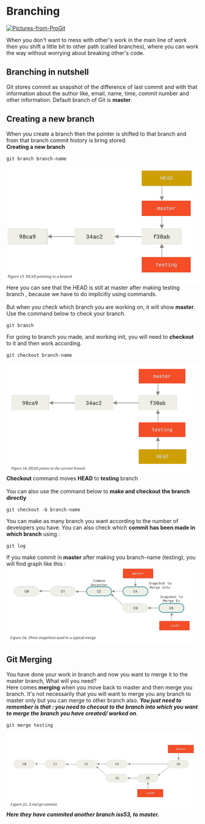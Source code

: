 # Branching
[![Pictures-from-ProGit](https://img.shields.io/badge/Pictures%20from-ProGit-yellow.svg)](https://git-scm.com/book/en/v2)


When you don't want to mess with other's work in the main line of work then you shift a little bit to other path (called branches), where you can work the way without worrying about breaking other's code.

## Branching in nutshell
Git stores commit as snapshot of the difference of last commit and with that information about the author like, email, name, time, commit number and other information. Default branch of Git is **master**.

## Creating a new branch
When you create a branch then the pointer is shifted to that branch and from that branch commit history is bring stored.<br>
**Creating a new branch**<br>
```
git branch branch-name
```
<img src="https://github.com/Nehasingh1300/TheOpenSourceGuide/blob/master/Module%202/resources/branching.PNG"> <br>
Here you can see that the HEAD is still at master after making testing branch , because we have to do implicitly using commands.<br>
<br>
But when you check which branch you are working on, it will show **master**. Use the command below to check your branch.

```
git branch 
```
For going to branch you made, and working init, you will need to **checkout** to it and then work according.
```
git checkout branch-name
```
<img src="https://github.com/Nehasingh1300/TheOpenSourceGuide/blob/master/Module%202/resources/checkout1.PNG" ><br>**Checkout** command moves **HEAD** to **testing** branch<br><br>
You can also use the command below to **make and checkout the branch directly**
```
git checkout -b branch-name
```
You can make as many branch you want according to the number of developers you have. You can also check which **commit has been made in which branch** using :
```
git log
```
If you make commit in **master** after making you branch-name (testing), you will find graph like this : 
<img src="https://github.com/Nehasingh1300/TheOpenSourceGuide/blob/master/Module%202/resources/merge1.PNG" >   <br>

## Git Merging 
You have done your work in branch and now you want to merge it to the master branch, What will you need?<br>
Here comes **merging** when you move back to master and then merge you branch. It's not necessarily that you will want to merge you any branch to master only but you can merge to other branch also. ***You just need to remember is that : you need to checout to the branch into which you want to merge the branch you have created/ worked on***.<br>
```
git merge testing
 ```
 <img src="https://github.com/Nehasingh1300/TheOpenSourceGuide/blob/master/Module%202/resources/merge2.PNG" ><br>
 ***Here they have commited another branch iss53, to master.***

